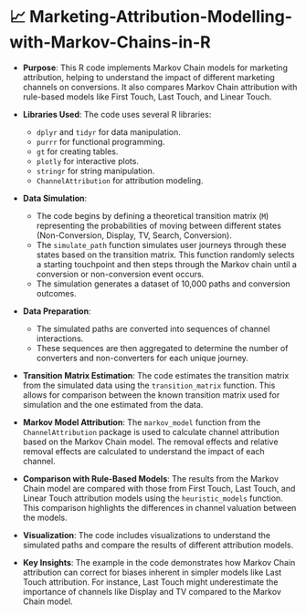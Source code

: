 # 📈 Marketing-Attribution-Modelling-with-Markov-Chains-in-R

*   **Purpose**: This R code implements Markov Chain models for marketing attribution, helping to understand the impact of different marketing channels on conversions. It also compares Markov Chain attribution with rule-based models like First Touch, Last Touch, and Linear Touch.

*   **Libraries Used**: The code uses several R libraries:
    *   `dplyr` and `tidyr` for data manipulation.
    *   `purrr` for functional programming.
    *   `gt` for creating tables.
    *   `plotly` for interactive plots.
    *   `stringr` for string manipulation.
    *   `ChannelAttribution` for attribution modeling.

*   **Data Simulation**:
    *   The code begins by defining a theoretical transition matrix (`M`) representing the probabilities of moving between different states (Non-Conversion, Display, TV, Search, Conversion).
    *   The `simulate_path` function simulates user journeys through these states based on the transition matrix. This function randomly selects a starting touchpoint and then steps through the Markov chain until a conversion or non-conversion event occurs.
    *   The simulation generates a dataset of 10,000 paths and conversion outcomes.

*   **Data Preparation**:
    *   The simulated paths are converted into sequences of channel interactions.
    *   These sequences are then aggregated to determine the number of converters and non-converters for each unique journey.

*   **Transition Matrix Estimation**: The code estimates the transition matrix from the simulated data using the `transition_matrix` function. This allows for comparison between the known transition matrix used for simulation and the one estimated from the data.

*   **Markov Model Attribution**: The `markov_model` function from the `ChannelAttribution` package is used to calculate channel attribution based on the Markov Chain model. The removal effects and relative removal effects are calculated to understand the impact of each channel.

*   **Comparison with Rule-Based Models**: The results from the Markov Chain model are compared with those from First Touch, Last Touch, and Linear Touch attribution models using the `heuristic_models` function. This comparison highlights the differences in channel valuation between the models.

*   **Visualization**: The code includes visualizations to understand the simulated paths and compare the results of different attribution models.

*   **Key Insights**: The example in the code demonstrates how Markov Chain attribution can correct for biases inherent in simpler models like Last Touch attribution. For instance, Last Touch might underestimate the importance of channels like Display and TV compared to the Markov Chain model.
